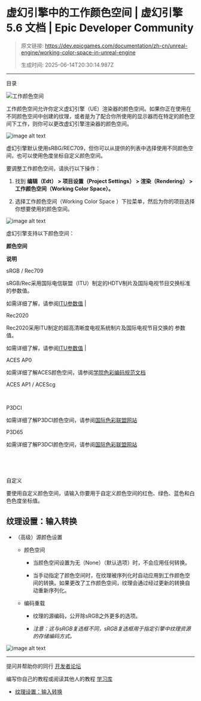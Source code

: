 # 虚幻引擎中的工作颜色空间 | 虚幻引擎 5.6 文档 | Epic Developer Community

> 原文链接: https://dev.epicgames.com/documentation/zh-cn/unreal-engine/working-color-space-in-unreal-engine
> 
> 生成时间: 2025-06-14T20:30:14.987Z

---

目录

![工作颜色空间](https://dev.epicgames.com/community/api/documentation/image/2fb31902-a61b-4c91-88df-3ae8424db2a4?resizing_type=fill&width=1920&height=335)

工作颜色空间允许你定义虚幻引擎（UE）渲染器的颜色空间。如果你正在使用在不同颜色空间中创建的纹理，或者是为了配合你所使用的显示器而在特定的颜色空间下工作，则你可以更改虚幻引擎渲染器的颜色空间。

![image alt text](https://d1iv7db44yhgxn.cloudfront.net/documentation/images/9d04e4ce-01d1-4bbe-aefa-f84f55699995/workingcolorspacewindow.png)

虚幻引擎默认使用sRBG/REC709，但你可以从提供的列表中选择使用不同颜色空间，也可以使用色度坐标自定义颜色空间。

要调整工作颜色空间，请执行以下操作：

1.  找到 **编辑（Edt） > 项目设置（Project Settings） > 渲染（Rendering） > 工作颜色空间（Working Color Space）。**
    
2.  选择工作颜色空间（Working Color Space ）下拉菜单，然后为你的项目选择你想要使用的颜色空间。
    

![image alt text](https://d1iv7db44yhgxn.cloudfront.net/documentation/images/50c7bd9c-526c-4721-9dcd-24bb970de56d/workingcolorspaceselect.png)

虚幻引擎支持以下颜色空间：

**颜色空间**

**说明**

sRGB / Rec709

sRGB/Rec采用国际电信联盟（ITU）制定的HDTV制片及国际电视节目交换标准的参数值。

如需详细了解，请参阅[ITU参数值](https://www.itu.int/rec/R-REC-BT.709/en) |

Rec2020

Rec2020采用ITU制定的超高清晰度电视系统制片及国际电视节目交换的 参数值。

如需详细了解，请参阅[ITU参数值](https://www.itu.int/rec/R-REC-BT.2020-0-201208-S/en) |

ACES AP0

如需详细了解ACES颜色空间，请参阅[学院色彩编码规范文档](https://docs.acescentral.com/)

ACES AP1 / ACEScg

 

P3DCI

如需详细了解P3DCI颜色空间，请参阅[国际色彩联盟网站](https://www.color.org/chardata/rgb/DCIP3.xalter)

P3D65

如需详细了解P3DCI颜色空间，请参阅[国际色彩联盟网站](https://www.color.org/chardata/rgb/DCIP3.xalter)

 

 

自定义

要使用自定义颜色空间，请输入你要用于自定义颜色空间的红色、绿色、蓝色和白色色度坐标值。

## 纹理设置：输入转换

-   （高级）源颜色设置
    
    -   颜色空间
        
        -   当颜色空间设置为无（None）（默认选项）时，不会应用任何转换。
            
        -   当手动指定了颜色空间时，在纹理被序列化时自动应用到工作颜色空间的转换。如果更改了工作颜色空间，纹理会通过经过更新的转换自动重新序列化。
            
    -   编码重载
        
        -   纹理的源编码，公开除sRGB之外更多的选项。
            
        -   *注意：这与sRGB复选框不同，sRGB复选框用于指定引擎中纹理资源的存储编码方式。*
            

![image alt text](https://d1iv7db44yhgxn.cloudfront.net/documentation/images/f3aec8d2-0f03-4771-b793-fc613bd73fee/workingcolorspacesettings.png)

* * *

提问并帮助你的同行 [开发者论坛](https://forums.unrealengine.com/categories?tag=unreal-engine)

编写你自己的教程或阅读其他人的教程 [学习库](https://dev.epicgames.com/community/unreal-engine/learning)

-   [纹理设置：输入转换](/documentation/zh-cn/unreal-engine/working-color-space-in-unreal-engine#%E7%BA%B9%E7%90%86%E8%AE%BE%E7%BD%AE%EF%BC%9A%E8%BE%93%E5%85%A5%E8%BD%AC%E6%8D%A2)
